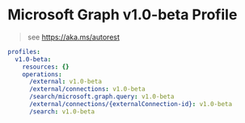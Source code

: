 # Microsoft Graph v1.0-beta Profile

> see https://aka.ms/autorest

``` yaml
profiles:
  v1.0-beta:
    resources: {}
    operations:
      /external: v1.0-beta
      /external/connections: v1.0-beta
      /search/microsoft.graph.query: v1.0-beta
      /external/connections/{externalConnection-id}: v1.0-beta
      /search: v1.0-beta

```
